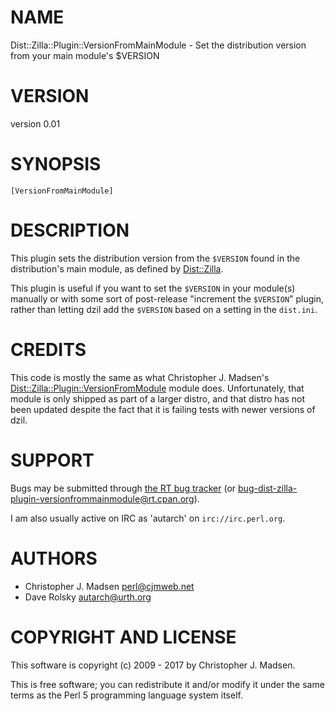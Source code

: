 # NAME

Dist::Zilla::Plugin::VersionFromMainModule - Set the distribution version from your main module's $VERSION

# VERSION

version 0.01

# SYNOPSIS

    [VersionFromMainModule]

# DESCRIPTION

This plugin sets the distribution version from the `$VERSION` found in the
distribution's main module, as defined by [Dist::Zilla](https://metacpan.org/pod/Dist::Zilla).

This plugin is useful if you want to set the `$VERSION` in your module(s)
manually or with some sort of post-release "increment the `$VERSION`" plugin,
rather than letting dzil add the `$VERSION` based on a setting in the
`dist.ini`.

# CREDITS

This code is mostly the same as what Christopher J. Madsen's
[Dist::Zilla::Plugin::VersionFromModule](https://metacpan.org/pod/Dist::Zilla::Plugin::VersionFromModule) module does. Unfortunately, that
module is only shipped as part of a larger distro, and that distro has not
been updated despite the fact that it is failing tests with newer versions of
dzil.

# SUPPORT

Bugs may be submitted through [the RT bug tracker](http://rt.cpan.org/Public/Dist/Display.html?Name=Dist-Zilla-Plugin-VersionFromMainModule)
(or [bug-dist-zilla-plugin-versionfrommainmodule@rt.cpan.org](mailto:bug-dist-zilla-plugin-versionfrommainmodule@rt.cpan.org)).

I am also usually active on IRC as 'autarch' on `irc://irc.perl.org`.

# AUTHORS

- Christopher J. Madsen <perl@cjmweb.net>
- Dave Rolsky <autarch@urth.org>

# COPYRIGHT AND LICENSE

This software is copyright (c) 2009 - 2017 by Christopher J. Madsen.

This is free software; you can redistribute it and/or modify it under
the same terms as the Perl 5 programming language system itself.
